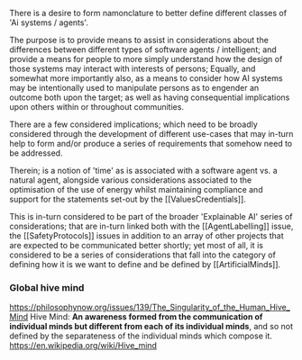 There is a desire to form namonclature to better define different classes of 'Ai systems / agents'.

The purpose is to provide means to assist in considerations about the differences between different types of software agents / intelligent; and provide a means for people to more simply understand how the design of those systems may interact with interests of persons;
Equally, and somewhat more importantly also, as a means to consider how AI systems may be intentionally used to manipulate persons as to engender an outcome both upon the target; as well as having consequential implications upon others within or throughout communities.

There are a few considered implications; which need to be broadly considered through the development of different use-cases that may in-turn help to form and/or produce a series of requirements that somehow need to be addressed.  

Therein; is a notion of 'time' as is associated with a software agent vs. a natural agent, alongside various considerations associated to the optimisation of the use of energy whilst maintaining compliance and support for the statements set-out by the [[ValuesCredentials]].

This is in-turn considered to be part of the broader 'Explainable AI' series of considerations; that are in-turn linked both with the [[AgentLabelling]] issue, the [[SafetyProtocols]] issues in addition to an array of other projects that are expected to be communicated better shortly; yet most of all, it is considered to be a series of considerations that fall into the category of defining how it is we want to define and be defined by [[ArtificialMinds]].

### Global hive mind
https://philosophynow.org/issues/139/The_Singularity_of_the_Human_Hive_Mind
Hive Mind: **An awareness formed from the communication of individual minds but different from each of its individual minds**, and so not defined by the separateness of the individual minds which compose it.
https://en.wikipedia.org/wiki/Hive_mind
